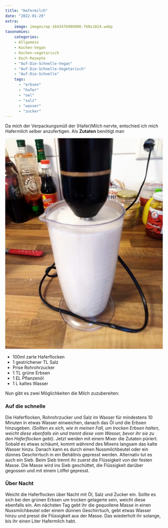 ```yaml
---
title: "Hafermilch"
date: "2022-01-29"
extra:
    image: images/wp-1643476960986-768x1024.webp
taxonomies:
    categories:
    - Allgemein
    - Kochen-Vegan
    - Kochen-vegetarisch
    - Koch-Rezepte
    - "Auf-Die-Schnelle-Vegan"
    - "Auf-Die-Schnelle-Vegetarisch"
    - "Auf-Die-Schnelle"
    tags:
      - "erbsen"
      - "hafer"
      - "oel"
      - "salz"
      - "wasser"
      - "zucker"
---
```


Da mich der Verpackungsmüll der (Hafer)Milch nervte, entschied ich mich Hafermilch selber anzufertigen. Als **Zutaten** benötigt man

[![Messbecher mit Hafermilch in der ein Stabmixer steht](images/wp-1643476960986-768x1024.webp)](images/wp-1643476960986-768x1024.webp)

- 100ml zarte Haferflocken
- 1 gestrichener TL Salz
- Prise Rohrohrzucker
- 1 TL grüne Erbsen
- 1 EL Pflanzenöl
- 1 L kaltes Wasser

Nun gibt es zwei Möglichkeiten die Milch zuzubereiten:

### Auf die schnelle

Die Haferflocken, Rohrohrzucker und Salz im Wasser für mindestens 10 Minuten in etwas Wasser einweichen, danach das Öl und die Erbsen hinzugeben. _(Sollten es sich, wie in meinen Fall, um trocken Erbsen halten, weicht diese ebenfalls ein und trennt diese vom Wasser, bevor ihr sie zu den Haferflocken gebt)_. Jetzt werden mit einem Mixer die Zutaten püriert. Sobald es etwas schäumt, kommt während des Mixens langsam das kalte Wasser hinzu. Danach kann es durch einen Nussmilchbeutel oder ein dünnes Geschirrtuch in ein Behältnis gepresst werden. Alternativ tut es auch ein Sieb. Beim Sieb trennt ihr zuerst die Flüssigkeit von der festen Masse. Die Masse wird ins Sieb geschüttet, die Flüssigkeit darüber gegossen und mit einem Löffel gepresst.

### Über Nacht

Weicht die Haferflocken über Nacht mit Öl, Salz und Zucker ein. Sollte es sich bei den grünen Erbsen um trocken gelagerte sein, weicht diese ebenfalls ein. Am nächsten Tag gebt ihr die gequollene Masse in einen Nussmilchbeutel oder einem dünnen Geschirrtuch, gebt etwas Wasser hinzu und presst die Flüssigkeit aus der Masse. Das wiederholt ihr solange, bis ihr einen Liter Hafermilch habt.
